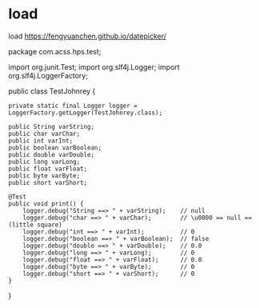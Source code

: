 # load
load
https://fengyuanchen.github.io/datepicker/




package com.acss.hps.test;

import org.junit.Test;
import org.slf4j.Logger;
import org.slf4j.LoggerFactory;

public class TestJohnrey {
	
	private static final Logger logger = LoggerFactory.getLogger(TestJohnrey.class);
	
	public String varString;
	public char varChar;
	public int varInt;
	public boolean varBoolean;
	public double varDouble;
	public long varLong;
	public float varFloat;
	public byte varByte;
	public short varShort;
	
	@Test
	public void print() {
		logger.debug("String ==> " + varString); 	// null
		logger.debug("char ==> " + varChar);		// \u0000 == null == (little square)
		logger.debug("int ==> " + varInt);			// 0
		logger.debug("boolean ==> " + varBoolean);	// false
		logger.debug("double ==> " + varDouble);	// 0.0
		logger.debug("long ==> " + varLong);		// 0
		logger.debug("float ==> " + varFloat);		// 0.0
		logger.debug("byte ==> " + varByte);		// 0
		logger.debug("short ==> " + varShort);		// 0
	}

}
